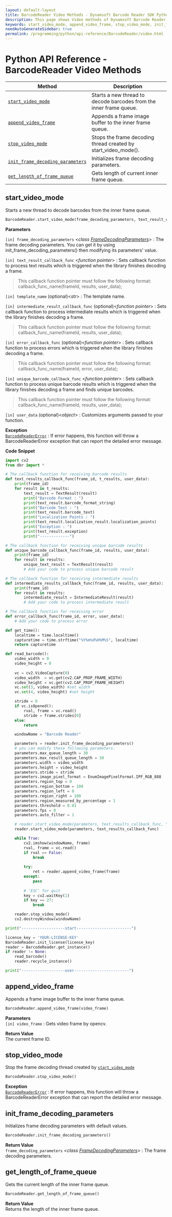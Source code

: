 ```yaml
---
layout: default-layout
title: BarcodeReader Video Methods - Dynamsoft Barcode Reader SDK Python Edition API Reference
description: This page shows Video methods of Dynamsoft Barcode Reader SDK Python Edition.
keywords: start_video_mode, append_video_frame, stop_video_mode, init_frame_decoding_parameters, get_length_of_frame_queue, video methods, BarcodeReader, api reference, python
needAutoGenerateSidebar: true
permalink: /programming/python/api-reference/BarcodeReader/video.html
---
```


# Python API Reference - BarcodeReader Video Methods

   | Method               | Description |
   |----------------------|-------------|
   | [`start_video_mode`](#start_video_mode) | Starts a new thread to decode barcodes from the inner frame queue. |
   | [`append_video_frame`](#append_video_frame) | Appends a frame image buffer to the inner frame queue. |
   | [`stop_video_mode`](#stop_video_mode) | Stops the frame decoding thread created by start_video_mode(). |
   | [`init_frame_decoding_parameters`](#init_frame_decoding_parameters) | Initializes frame decoding parameters. |
   | [`get_length_of_frame_queue`](#get_length_of_frame_queue) | Gets length of current inner frame queue. |

## start_video_mode

Starts a new thread to decode barcodes from the inner frame queue.

```python
BarcodeReader.start_video_mode(frame_decoding_parameters, text_result_callback_func, template_name="", intermediate_result_callback_func=None, error_callback_func=None, unique_barcode_callback_func=None, user_data=None)
```

**Parameters**  

`[in] frame_decoding_parameters` <*class [FrameDecodingParameters](../class/FrameDecodingParameters.md)*> : The frame decoding parameters. You can get it by using init_frame_decoding_parameters() then modifying its parameters' value.

`[in] text_result_callback_func` <*function pointer*> : Sets callback function to process text results which is triggered when the library finishes decoding a frame.

> This callback function pointer must follow the following format: callback_func_name(frameId, results, user_data);

`[in] template_name` (optional)<*str*> : The template name.

`[in] intermediate_result_callback_func` (optional)<*function pointer*> : Sets callback function to process intermediate results which is triggered when the library finishes decoding a frame.

> This callback function pointer must follow the following format: callback_func_name(frameId, results, user_data);

`[in] error_callback_func` (optional)<*function pointer*> : Sets callback function to process errors which is triggered when the library finishes decoding a frame.

> This callback function pointer must follow the following format: callback_func_name(frameId, error, user_data);

`[in] unique_barcode_callback_func` <*function pointer*> : Sets callback function to process unique barcode results which is triggered when the library finishes decoding a frame and finds unique barcodes.

> This callback function pointer must follow the following format: callback_func_name(frameId, results, user_data);

`[in] user_data` (optional)<*object*> : Customizes arguments passed to your function.

**Exception**  
[`BarcodeReaderError`](../class/BarcodeReaderError.md) : If error happens, this function will throw a BarcodeReaderError exception that can report the detailed error message.

**Code Snippet**  

```python
import cv2
from dbr import *

# The callback function for receiving barcode results
def text_results_callback_func(frame_id, t_results, user_data):
    print(frame_id)
    for result in t_results:
        text_result = TextResult(result)
        print("Barcode Format : ")
        print(text_result.barcode_format_string)
        print("Barcode Text : ")
        print(text_result.barcode_text)
        print("Localization Points : ")
        print(text_result.localization_result.localization_points)
        print("Exception : ")
        print(text_result.exception)
        print("-------------")

# The callback function for receiving unique barcode results
def unique_barcode_callback_func(frame_id, results, user_data):
    print(frame_id)
    for result in results:
        unique_text_result = TextResult(result)
        # Add your code to process unique barcode result

# The callback function for receiving intermediate results
def intermediate_results_callback_func(frame_id, results, user_data):
    print(frame_id)
    for result in results:
        intermediate_result = IntermediateResult(result)
        # Add your code to process intermediate result

# The callback function for receiving error
def error_callback_func(frame_id, error, user_data):
    # Add your code to process error

def get_time():
    localtime = time.localtime()
    capturetime = time.strftime("%Y%m%d%H%M%S", localtime)
    return capturetime

def read_barcode():
    video_width = 0
    video_height = 0
    
    vc = cv2.VideoCapture(0)
    video_width  = vc.get(cv2.CAP_PROP_FRAME_WIDTH)
    video_height = vc.get(cv2.CAP_PROP_FRAME_HEIGHT)
    vc.set(3, video_width) #set width
    vc.set(4, video_height) #set height

    stride = 0
    if vc.isOpened():  
        rval, frame = vc.read()
        stride = frame.strides[0]
    else:
        return

    windowName = "Barcode Reader"

    parameters = reader.init_frame_decoding_parameters()
    # you can modify these following parameters.
    parameters.max_queue_length = 30
    parameters.max_result_queue_length = 30
    parameters.width = video_width
    parameters.height = video_height
    parameters.stride = stride
    parameters.image_pixel_format = EnumImagePixelFormat.IPF_RGB_888
    parameters.region_top = 0
    parameters.region_bottom = 100
    parameters.region_left = 0
    parameters.region_right = 100
    parameters.region_measured_by_percentage = 1
    parameters.threshold = 0.01
    parameters.fps = 0
    parameters.auto_filter = 1

    # reader.start_video_mode(parameters, text_results_callback_func, "", intermediate_results_callback_func, error_callback_func, unique_barcode_callback_func)
    reader.start_video_mode(parameters, text_results_callback_func)

    while True:
        cv2.imshow(windowName, frame)
        rval, frame = vc.read()
        if rval == False:
            break
        
        try:
            ret = reader.append_video_frame(frame)
        except:
            pass
        
        # 'ESC' for quit
        key = cv2.waitKey(1)
        if key == 27:
            break

    reader.stop_video_mode()
    cv2.destroyWindow(windowName)

print("-------------------start------------------------")

license_key = 'YOUR-LICENSE-KEY'
BarcodeReader.init_license(license_key)
reader = BarcodeReader.get_instance()
if reader != None:
    read_barcode()
    reader.recycle_instance()

print("-------------------over------------------------")
```

## append_video_frame

Appends a frame image buffer to the inner frame queue.  

```python
BarcodeReader.append_video_frame(video_frame)
```

**Parameters**  
`[in] video_frame` : Gets video frame by opencv.

**Return Value**  
The current frame ID.

## stop_video_mode

Stop the frame decoding thread created by [`start_video_mode`](#start_video_mode)

```python
BarcodeReader.stop_video_mode()
```

**Exception**  
[`BarcodeReaderError`](../class/BarcodeReaderError.md) : If error happens, this function will throw a BarcodeReaderError exception that can report the detailed error message.

## init_frame_decoding_parameters

Initializes frame decoding parameters with default values.

```python
BarcodeReader.init_frame_decoding_parameters()
```

**Return Value**  
`frame_decoding_parameters` <*class [FrameDecodingParameters](../class/FrameDecodingParameters.md)*> : The frame decoding parameters.

## get_length_of_frame_queue

Gets the current length of the inner frame queue.

```python
BarcodeReader.get_length_of_frame_queue()
```

**Return Value**  
Returns the length of the inner frame queue.
